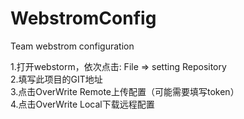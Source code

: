 # WebstromConfig
Team webstrom configuration  

1.打开webstorm，依次点击: File => setting Repository  
2.填写此项目的GIT地址  
3.点击OverWrite Remote上传配置（可能需要填写token）  
4.点击OverWrite Local下载远程配置  
